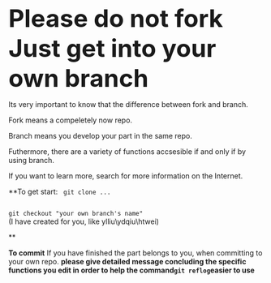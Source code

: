 **<font size=8>Please do not fork Just get into your own branch</font>**

Its very important to know that the difference between fork and branch.

Fork means a compeletely now repo.

Branch means you develop your part in the same repo. 

Futhermore, there are a variety of functions accsesible if and only if by using branch.

If you want to learn more, search for more information on the Internet.

**To get start:
<code>
git clone ...
</code>

<code>
git checkout "your own branch's name"
</code>
(I have created for you, like ylliu\ydqiu\htwei)

**

**To commit**
If you have finished the part belongs to you, when committing to your own repo. 
**please give detailed message concluding the specific functions you edit in order to help the command<code>git reflog</code>easier to use**
